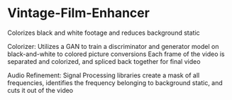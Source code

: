 # Vintage-Film-Enhancer
Colorizes black and white footage and reduces background static

Colorizer:
Utilizes a GAN to train a discriminator and generator model on black-and-white to colored picture conversions
Each frame of the video is separated and colorized, and spliced back together for final video

Audio Refinement:
Signal Processing libraries create a mask of all frequencies, identifies the frequency belonging to background static, and cuts it out of the video 
